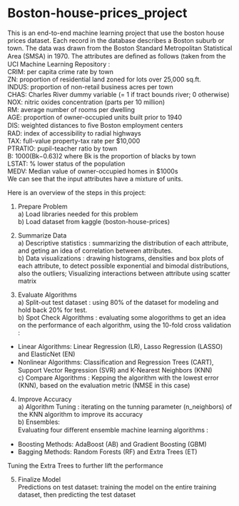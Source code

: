 # Boston-house-prices_project

This is an end-to-end machine learning project that use the boston house prices dataset. Each record in the database describes a Boston suburb or town. The data was drawn from the Boston Standard Metropolitan Statistical Area (SMSA) in 1970. The attributes are deﬁned as follows (taken from the UCI Machine Learning Repository :   
CRIM: per capita crime rate by town  
ZN: proportion of residential land zoned for lots over 25,000 sq.ft.  
INDUS: proportion of non-retail business acres per town  
CHAS: Charles River dummy variable (= 1 if tract bounds river; 0 otherwise)  
NOX: nitric oxides concentration (parts per 10 million)  
RM: average number of rooms per dwelling  
AGE: proportion of owner-occupied units built prior to 1940  
DIS: weighted distances to ﬁve Boston employment centers  
RAD: index of accessibility to radial highways  
TAX: full-value property-tax rate per $10,000  
PTRATIO: pupil-teacher ratio by town  
B: 1000(Bk−0.63)2 where Bk is the proportion of blacks by town  
LSTAT: % lower status of the population  
MEDV: Median value of owner-occupied homes in $1000s  
We can see that the input attributes have a mixture of units.

Here is an overview of the steps in this project:

1. Prepare Problem  
a) Load libraries needed for this problem  
b) Load dataset from kaggle (boston-house-prices)  

2. Summarize Data  
a) Descriptive statistics : summarizing the distribution of each attribute, and geting an idea of correlation between attributes.  
b) Data visualizations : drawing histograms, densities and box plots of each attribute, to detect  possible exponential and bimodal distributions, also the outliers; Visualizing interactions between attribute using scatter matrix  

3. Evaluate Algorithms  
a) Split-out test dataset : using 80% of the dataset for modeling and hold back 20% for test.  
b) Spot Check Algorithms : evaluating some alogorithms to get an idea on the performance of each algorithm, using the 10-fold cross validation :  
  - Linear Algorithms: Linear Regression (LR), Lasso Regression (LASSO) and ElasticNet (EN)  
  - Nonlinear Algorithms: Classiﬁcation and Regression Trees (CART), Support Vector Regression (SVR) and K-Nearest Neighbors (KNN)  
c) Compare Algorithms : Kepping the algorithm with the lowest error (KNN), based on the evaluation metric (NMSE in this case)  

4. Improve Accuracy  
a) Algorithm Tuning : iterating on the tunning parameter (n_neighbors) of the KNN algorithm to improve its  accuracy   
b) Ensembles:   
Evaluating four diﬀerent ensemble machine learning algorithms :  
  - Boosting Methods: AdaBoost (AB) and Gradient Boosting (GBM)  
  - Bagging Methods: Random Forests (RF) and Extra Trees (ET)  
  
Tuning the Extra Trees to further lift the performance  

5. Finalize Model  
Predictions on test dataset: training the model on the entire training dataset, then predicting the test dataset
